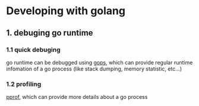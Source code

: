 # Developing with golang
## 1. debuging go runtime
### 1.1 quick debuging
go runtime can be debugged using [gops](https://github.com/google/gops), which can provide regular runtime infomation of a go process (like stack dumping, memory statistic, etc...)
### 1.2 profiling
[pprof](https://pkg.go.dev/net/http/pprof), which can provide more details about a go process
